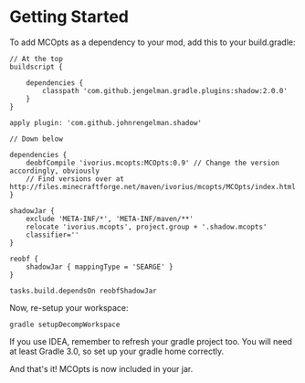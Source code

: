 # Getting Started

To add MCOpts as a dependency to your mod, add this to your build.gradle:

    // At the top
    buildscript {

        dependencies {
            classpath 'com.github.jengelman.gradle.plugins:shadow:2.0.0'
        }
    }

    apply plugin: 'com.github.johnrengelman.shadow'
    
    // Down below

    dependencies {
        deobfCompile 'ivorius.mcopts:MCOpts:0.9' // Change the version accordingly, obviously
        // Find versions over at http://files.minecraftforge.net/maven/ivorius/mcopts/MCOpts/index.html
    }

    shadowJar {
        exclude 'META-INF/*', 'META-INF/maven/**'
        relocate 'ivorius.mcopts', project.group + '.shadow.mcopts'
        classifier=''
    }

    reobf {
        shadowJar { mappingType = 'SEARGE' }
    }

    tasks.build.dependsOn reobfShadowJar

Now, re-setup your workspace:

    gradle setupDecompWorkspace
    
If you use IDEA, remember to refresh your gradle project too. You will need at least Gradle 3.0, so set up your gradle home correctly.

And that's it! MCOpts is now included in your jar.

